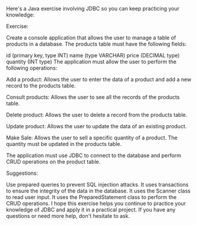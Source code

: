 Here's a Java exercise involving JDBC so you can keep practicing your knowledge:

Exercise:

Create a console application that allows the user to manage a table of products in a database. The products table must have the following fields:

id (primary key, type INT)
name (type VARCHAR)
price (DECIMAL type)
quantity (INT type)
The application must allow the user to perform the following operations:

Add a product: Allows the user to enter the data of a product and add a new record to the products table.

Consult products: Allows the user to see all the records of the products table.

Delete product: Allows the user to delete a record from the products table.

Update product: Allows the user to update the data of an existing product.

Make Sale: Allows the user to sell a specific quantity of a product. The quantity must be updated in the products table.

The application must use JDBC to connect to the database and perform CRUD operations on the product table.

Suggestions:

Use prepared queries to prevent SQL injection attacks.
It uses transactions to ensure the integrity of the data in the database.
It uses the Scanner class to read user input.
It uses the PreparedStatement class to perform the CRUD operations.
I hope this exercise helps you continue to practice your knowledge of JDBC and apply it in a practical project. If you have any questions or need more help, don't hesitate to ask.